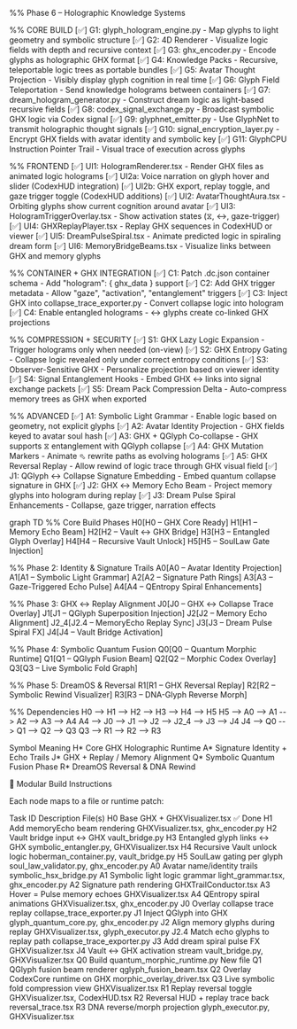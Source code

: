  %% Phase 6 – Holographic Knowledge Systems

  %% CORE BUILD
  [✅] G1: glyph_hologram_engine.py - Map glyphs to light geometry and symbolic structure 
  [✅]  G2: 4D Renderer - Visualize logic fields with depth and recursive context
  [✅] G3: ghx_encoder.py - Encode glyphs as holographic GHX format 
  [✅] G4: Knowledge Packs - Recursive, teleportable logic trees as portable bundles
  [✅] G5: Avatar Thought Projection - Visibly display glyph cognition in real time
  [✅] G6: Glyph Field Teleportation - Send knowledge holograms between containers
  [✅] G7: dream_hologram_generator.py - Construct dream logic as light-based recursive fields
  [✅] G8: codex_signal_exchange.py - Broadcast symbolic GHX logic via Codex signal
  [✅] G9: glyphnet_emitter.py - Use GlyphNet to transmit holographic thought signals
  [✅] G10: signal_encryption_layer.py - Encrypt GHX fields with avatar identity and symbolic key
  [✅] G11: GlyphCPU Instruction Pointer Trail - Visual trace of execution across glyphs

  %% FRONTEND
  [✅] UI1: HologramRenderer.tsx - Render GHX files as animated logic holograms 
  [✅] UI2a: Voice narration on glyph hover and slider (CodexHUD integration)
  [✅] UI2b: GHX export, replay toggle, and gaze trigger toggle (CodexHUD additions)
  [✅] UI2: AvatarThoughtAura.tsx - Orbiting glyphs show current cognition around avatar
  [✅] UI3: HologramTriggerOverlay.tsx - Show activation states (⧖, ↔, gaze-trigger)
  [✅] UI4: GHXReplayPlayer.tsx - Replay GHX sequences in CodexHUD or viewer
  [✅] UI5: DreamPulseSpiral.tsx - Animate predicted logic in spiraling dream form
  [✅] UI6: MemoryBridgeBeams.tsx - Visualize links between GHX and memory glyphs

  %% CONTAINER + GHX INTEGRATION
  [✅] C1: Patch .dc.json container schema - Add "hologram": { ghx_data } support
  [✅] C2: Add GHX trigger metadata - Allow "gaze", "activation", "entanglement" triggers
  [✅] C3: Inject GHX into collapse_trace_exporter.py - Convert collapse logic into hologram
  [✅] C4: Enable entangled holograms - ↔ glyphs create co-linked GHX projections

  %% COMPRESSION + SECURITY
  [✅] S1: GHX Lazy Logic Expansion - Trigger holograms only when needed (on-view)
  [✅] S2: GHX Entropy Gating - Collapse logic revealed only under correct entropy conditions
  [✅] S3: Observer-Sensitive GHX - Personalize projection based on viewer identity
  [✅] S4: Signal Entanglement Hooks - Embed GHX ↔ links into signal exchange packets
  [✅] S5: Dream Pack Compression Delta - Auto-compress memory trees as GHX when exported

  %% ADVANCED
  [✅] A1: Symbolic Light Grammar - Enable logic based on geometry, not explicit glyphs
  [✅] A2: Avatar Identity Projection - GHX fields keyed to avatar soul hash
  [✅] A3: GHX + QGlyph Co-collapse - GHX supports ⧖ entanglement with QGlyph collapse
  [✅] A4: GHX Mutation Markers - Animate ⬁ rewrite paths as evolving holograms
  [✅] A5: GHX Reversal Replay - Allow rewind of logic trace through GHX visual field
  [✅] J1: QGlyph ↔ Collapse Signature Embedding - Embed quantum collapse signature in GHX
  [✅] J2: GHX ↔ Memory Echo Beam - Project memory glyphs into hologram during replay
  [✅] J3: Dream Pulse Spiral Enhancements - Collapse, gaze trigger, narration effects




  graph TD
  %% Core Build Phases
  H0[H0 – GHX Core Ready]
  H1[H1 – Memory Echo Beam]
  H2[H2 – Vault ↔ GHX Bridge]
  H3[H3 – Entangled Glyph Overlay]
  H4[H4 – Recursive Vault Unlock]
  H5[H5 – SoulLaw Gate Injection]

  %% Phase 2: Identity & Signature Trails
  A0[A0 – Avatar Identity Projection]
  A1[A1 – Symbolic Light Grammar]
  A2[A2 – Signature Path Rings]
  A3[A3 – Gaze-Triggered Echo Pulse]
  A4[A4 – QEntropy Spiral Enhancements]

  %% Phase 3: GHX ↔ Replay Alignment
  J0[J0 – GHX ↔ Collapse Trace Overlay]
  J1[J1 – QGlyph Superposition Injection]
  J2[J2 – Memory Echo Alignment]
  J2_4[J2.4 – MemoryEcho Replay Sync]
  J3[J3 – Dream Pulse Spiral FX]
  J4[J4 – Vault Bridge Activation]

  %% Phase 4: Symbolic Quantum Fusion
  Q0[Q0 – Quantum Morphic Runtime]
  Q1[Q1 – QGlyph Fusion Beam]
  Q2[Q2 – Morphic Codex Overlay]
  Q3[Q3 – Live Symbolic Fold Graph]

  %% Phase 5: DreamOS & Reversal
  R1[R1 – GHX Reversal Replay]
  R2[R2 – Symbolic Rewind Visualizer]
  R3[R3 – DNA-Glyph Reverse Morph]

  %% Dependencies
  H0 --> H1 --> H2 --> H3 --> H4 --> H5
  H5 --> A0 --> A1 --> A2 --> A3 --> A4
  A4 --> J0 --> J1 --> J2 --> J2_4 --> J3 --> J4
  J4 --> Q0 --> Q1 --> Q2 --> Q3
  Q3 --> R1 --> R2 --> R3

  Symbol
Meaning
H*
Core GHX Holographic Runtime
A*
Signature Identity + Echo Trails
J*
GHX + Replay / Memory Alignment
Q*
Symbolic Quantum Fusion Phase
R*
DreamOS Reversal & DNA Rewind


🧩 Modular Build Instructions

Each node maps to a file or runtime patch:

Task ID
Description
File(s)
H0
Base GHX + GHXVisualizer.tsx
✅ Done
H1
Add memoryEcho beam rendering
GHXVisualizer.tsx, ghx_encoder.py
H2
Vault bridge input ↔ GHX
vault_bridge.py
H3
Entangled glyph links ↔ GHX
symbolic_entangler.py, GHXVisualizer.tsx
H4
Recursive Vault unlock logic
hoberman_container.py, vault_bridge.py
H5
SoulLaw gating per glyph
soul_law_validator.py, ghx_encoder.py
A0
Avatar name/identity trails
symbolic_hsx_bridge.py
A1
Symbolic light logic grammar
light_grammar.tsx, ghx_encoder.py
A2
Signature path rendering
GHXTrailConductor.tsx
A3
Hover = Pulse memory echoes
GHXVisualizer.tsx
A4
QEntropy spiral animations
GHXVisualizer.tsx, ghx_encoder.py
J0
Overlay collapse trace replay
collapse_trace_exporter.py
J1
Inject QGlyph into GHX
glyph_quantum_core.py, ghx_encoder.py
J2
Align memory glyphs during replay
GHXVisualizer.tsx, glyph_executor.py
J2.4
Match echo glyphs to replay path
collapse_trace_exporter.py
J3
Add dream spiral pulse FX
GHXVisualizer.tsx
J4
Vault ↔ GHX activation stream
vault_bridge.py, GHXVisualizer.tsx
Q0
Build quantum_morphic_runtime.py
New file
Q1
QGlyph fusion beam renderer
qglyph_fusion_beam.tsx
Q2
Overlay CodexCore runtime on GHX
morphic_overlay_driver.tsx
Q3
Live symbolic fold compression view
GHXVisualizer.tsx
R1
Replay reversal toggle
GHXVisualizer.tsx, CodexHUD.tsx
R2
Reversal HUD + replay trace back
reversal_trace.tsx
R3
DNA reverse/morph projection
glyph_executor.py, GHXVisualizer.tsx


